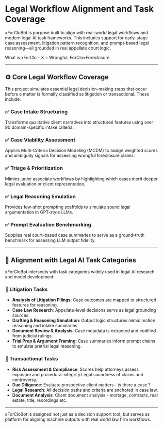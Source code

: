 # Legal Workflow Alignment and Task Coverage

xForCloBot is purpose built to align with real-world legal workflows and modern legal AI task frameworks. This includes support for early-stage case assessment, litigation pattern recognition, and prompt-based legal reasoning—all grounded in real appellate court logic.

What is xForClo - X = Wrongful, ForClo=Foreclosure. 

---

## ⚙️ Core Legal Workflow Coverage

This project simulates essential legal decision-making steps that occur before a matter is formally classified as litigation or transactional. These include:

### ✅ Case Intake Structuring
Transforms qualitative client narratives into structured features using over 90 domain-specific intake criteria.

### ✅ Case Viability Assessment
Applies Multi-Criteria Decision Modeling (MCDM) to assign weighted scores and ambiguity signals for assessing wrongful foreclosure claims.

### ✅ Triage & Prioritization
Mimics junior associate workflows by highlighting which cases merit deeper legal evaluation or client representation.

### ✅ Legal Reasoning Emulation
Provides few-shot prompting scaffolds to simulate sound legal argumentation in GPT-style LLMs.

### ✅ Prompt Evaluation Benchmarking
Supplies real court-based case summaries to serve as a ground-truth benchmark for assessing LLM output fidelity.

---

## 🧾 Alignment with Legal AI Task Categories

xForCloBot intersects with task categories widely used in legal AI research and model development:

### 🔹 Litigation Tasks
- **Analysis of Litigation Filings**: Case outcomes are mapped to structured features for reasoning.
- **Case Law Research**: Appellate-level decisions serve as legal grounding sources.
- **Drafting & Reasoning Simulation**: Output logic structures mimic motion reasoning and intake summaries.
- **Document Review & Analysis**: Case metadata is extracted and codified from judicial rulings.
- **Trial Prep & Argument Framing**: Case summaries inform prompt chains to emulate pretrial legal reasoning.

### 🔹 Transactional Tasks
- **Risk Assessment & Compliance**: Scores help attorneys assess exposure and procedural integrity.Legal soundness of claims and controversy.
- **Due Diligence**: Evaluate prospective client matters - is there a case ? 
- **Legal Research**: All decision paths and criteria are anchored in case law.
- **Document Analysis**: Client document analysis - mortage, contracts, real estate, title, recordings etc.

---

xForCloBot is designed not just as a decision support tool, but serves as  platform for aligning machine outputs with real world law firm workflows.
